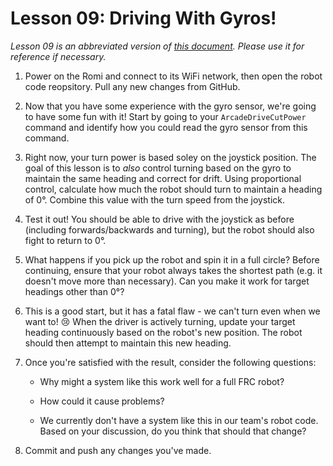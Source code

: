 # Lesson 09: Driving With Gyros!

*Lesson 09 is an abbreviated version of [this document](https://github.com/czbeatty/FRC-Romi-Programming-Course/blob/main/Lessons/Romi%20Lesson%209%20-%20Gyro%20Project.pdf). Please use it for reference if necessary.*

1. Power on the Romi and connect to its WiFi network, then open the robot code reopsitory. Pull any new changes from GitHub.

2. Now that you have some experience with the gyro sensor, we're going to have some fun with it! Start by going to your `ArcadeDriveCutPower` command and identify how you could read the gyro sensor from this command.

3. Right now, your turn power is based soley on the joystick position. The goal of this lesson is to *also* control turning based on the gyro to maintain the same heading and correct for drift. Using proportional control, calculate how much the robot should turn to maintain a heading of 0°. Combine this value with the turn speed from the joystick.

4. Test it out! You should be able to drive with the joystick as before (including forwards/backwards and turning), but the robot should also fight to return to 0°.

5. What happens if you pick up the robot and spin it in a full circle? Before continuing, ensure that your robot always takes the shortest path (e.g. it doesn't move more than necessary). Can you make it work for target headings other than 0°?

6. This is a good start, but it has a fatal flaw - we can't turn even when we want to! :cry: When the driver is actively turning, update your target heading continuously based on the robot's new position. The robot should then attempt to maintain this new heading.

7. Once you're satisfied with the result, consider the following questions:

    * Why might a system like this work well for a full FRC robot?
    
    * How could it cause problems?

    * We currently don't have a system like this in our team's robot code. Based on your discussion, do you think that should that change?

8. Commit and push any changes you've made.